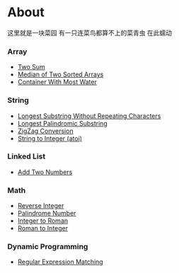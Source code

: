 # About
这里就是一块菜园 有一只连菜鸟都算不上的菜青虫 在此蠕动

### Array

* [Two Sum](https://github.com/frischkaese/LeetCode-Java/blob/master/code/Two%20Sum)
* [Median of Two Sorted Arrays](https://github.com/frischkaese/LeetCode-Java/blob/master/code/Median%20of%20Two%20Sorted%20Arrays)
* [Container With Most Water](https://github.com/frischkaese/LeetCode-Java/blob/master/code/Container%20With%20Most%20Water)

### String

* [Longest Substring Without Repeating Characters](https://github.com/frischkaese/LeetCode-Java/blob/master/code/Longest%20Substring%20Without%20Repeating%20Characters)
* [Longest Palindromic Substring](https://github.com/frischkaese/LeetCode-Java/blob/master/code/Longest%20Palindromic%20Substring)
* [ZigZag Conversion](https://github.com/frischkaese/LeetCode-Java/blob/master/code/ZigZag%20Conversion)
* [String to Integer (atoi)](https://github.com/frischkaese/LeetCode-Java/blob/master/code/String%20to%20Integer%20(atoi))

### Linked List

* [Add Two Numbers](https://github.com/frischkaese/LeetCode-Java/blob/master/code/Add%20Two%20Numbers)

### Math

* [Reverse Integer](https://github.com/frischkaese/LeetCode-Java/blob/master/code/Reverse%20Integer)
* [Palindrome Number](https://github.com/frischkaese/LeetCode-Java/blob/master/code/Palindrome%20Number)
* [Integer to Roman](https://github.com/frischkaese/LeetCode-Java/blob/master/code/Integer%20to%20Roman)
* [Roman to Integer](https://github.com/frischkaese/LeetCode-Java/blob/master/code/Roman%20to%20Integer)

### Dynamic Programming

* [Regular Expression Matching](https://github.com/frischkaese/LeetCode-Java/blob/master/code/Regular%20Expression%20Matching)
